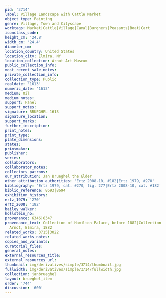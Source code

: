```yaml
---
pid: '3714'
label: Village Landscape with Cattle Market
object_type: Painting
genre: Village, Town and Cityscape
worktags: Market|Cattle|Village|Canal|Burghers|Peasants|Boat|Cart
iconclass_code:
height_cm: '24.8'
width_cm: '24.4'
diameter_cm:
location_country: United States
location_city: Elmira, NY
location_collection: Arnot Art Museum
public_collection_info:
most_recent_sale_notes:
private_collection_info:
collection_type: Public
realdate: '1613'
numeric_date: '1613'
medium: Oil
medium_notes:
support: Panel
support_notes:
signature: BRUEGHEL 1613
signature_location:
support_marks:
further_inscription:
print_notes:
print_type:
plate_dimensions:
states:
printmaker:
publisher:
series:
collaborators:
collaborator_notes:
collectors_patrons:
our_attribution: Jan Brueghel the Elder
other_attribution_authorities: 'Ertz 2008-10, #182|Ertz 1979, #270'
bibliography: 'Ertz 1979, cat. #270, fig. 277|Ertz 2008-10, cat. #182'
biblio_reference: 8693|8694
exhibition_history:
ertz_1979: '270'
ertz_2008: '182'
bailey_walker:
hollstein_no:
provenance: 6346|6347
provenance_text: Collection of Hamilton Palace, before 1882|Collection of Matthias
  Arnot, Elmira, 1882
related_works: 3715|3022
related_works_notes:
copies_and_variants:
curatorial_files:
general_notes:
external_resources_title:
external_resources_url:
thumbnail: img/derivatives/simple/3714/thumbnail.jpg
fullwidth: img/derivatives/simple/3714/fullwidth.jpg
collection: janbrueghel
layout: brueghel_item
order: '744'
discussion: '600'
---
```

